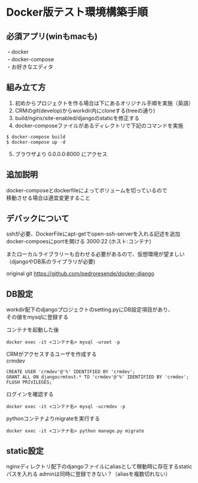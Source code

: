 
# Docker版テスト環境構築手順

## 必須アプリ(winもmacも)
・docker  
・docker-compose  
・お好きなエディタ  

## 組み立て方
1. 初めからプロジェクトを作る場合は下にあるオリジナル手順を実施（英語）
2. CRMのgit(develop)からworkdir内にcloneする(treeの通り)
3. build/nginx/site-enabled/djangoのstaticを修正する
4. docker-composeファイルがあるディレクトリで下記のコマンドを実施

```
$ docker-compose build
$ docker-compose up -d
```

5. ブラウザより 0.0.0.0:8000 にアクセス

## 追加説明
docker-composeとdockerfileによってボリュームを切っているので  
移動させる場合は適宜変更すること  

## デバックについて
sshが必要、DockerFileにapt-getでopen-ssh-serverを入れる記述を追加  
docker-compoesにportを開ける 3000:22 (ホスト:コンテナ)  

またローカルライブラリーも合わせる必要があるので、仮想環境が望ましい  
（djangoやDB系のライブラリが必要)  
  

original git
https://github.com/pedroresende/docker-django

## DB設定
workdir配下のdjangoプロジェクトのsetting.pyにDB設定項目があり、  
その値をmysqlに登録する  
  
コンテナを起動した後
```
docker exec -it <コンテナ名> mysql -uroot -p
```
  
CRMがアクセスするユーザを作成する  
crmdev  
```
CREATE USER 'crmdev'@'%' IDENTIFIED BY 'crmdev';
GRANT ALL ON djangocrmtest.* TO 'crmdev'@'%' IDENTIFIED BY 'crmdev';
FLUSH PRIVILEGES;
```
  
ログインを確認する  
```
docker exec -it <コンテナ名> mysql -ucrmdev -p
```

pythonコンテナよりmigrateを実行する  
```
docker exec -it <コンテナ名> python manage.py migrate
```

## static設定
nginxディレクトリ配下のdjangoファイルにaliasとして稼動時に存在するstaticパスを入れる
adminは同時に登録できない？（aliasを複数切れない）